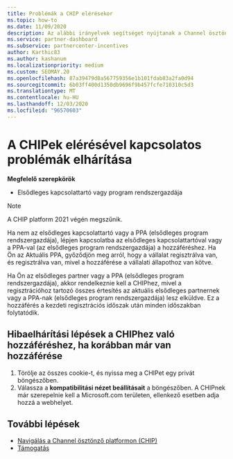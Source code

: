 ```yaml
---
title: Problémák a CHIP elérésekor
ms.topic: how-to
ms.date: 11/09/2020
description: Az alábbi irányelvek segítséget nyújtanak a Channel ösztönzők platform (CHIP) eszköz használatával kapcsolatos problémák elhárításában.
ms.service: partner-dashboard
ms.subservice: partnercenter-incentives
author: Karthic83
ms.author: kashanum
ms.localizationpriority: medium
ms.custom: SEOMAY.20
ms.openlocfilehash: 87a39479d8a567759356e1b101fdab83a2fa0d94
ms.sourcegitcommit: 6b03ff400d1350db9696f9b457fcfe710310c5d3
ms.translationtype: MT
ms.contentlocale: hu-HU
ms.lasthandoff: 12/03/2020
ms.locfileid: "96570603"
---
```

# <a name="troubleshoot-issues-with-accessing-chip"></a>A CHIPek elérésével kapcsolatos problémák elhárítása

**Megfelelő szerepkörök**

- Elsődleges kapcsolattartó vagy program rendszergazdája

>[!NOTE]
>A CHIP platform 2021 végén megszűnik.

Ha nem az elsődleges kapcsolattartó vagy a PPA (elsődleges program rendszergazdája), lépjen kapcsolatba az elsődleges kapcsolattartóval vagy a PPA-val (az elsődleges program rendszergazdája) a hozzáféréshez. Ha Ön az Aktuális PPA, győződjön meg arról, hogy a vállalat regisztrálva van, és regisztrálva van, mivel a hozzáférése a vállalati állapothoz van kötve.

Ha Ön az elsődleges partner vagy a PPA (elsődleges program rendszergazdája), akkor rendelkeznie kell a CHIPhez, mivel a regisztrációhoz tartozó összes értesítés az aktuális elsődleges partnernek vagy a PPA-nak (elsődleges program rendszergazdája) lesz elküldve. Ez a hozzáférés a kezdeti regisztrációs időszak után minden időszakban folytatódik.

## <a name="troubleshooting-steps-to-assist-with-accessing-chip-if-you-had-prior-access"></a>Hibaelhárítási lépések a CHIPhez való hozzáféréshez, ha korábban már van hozzáférése

1. Törölje az összes cookie-t, és nyissa meg a CHIPet egy privát böngészőben.
1. Válassza a **kompatibilitási nézet beállításait** a böngészőben. A CHIPnek már szerepelnie kell a Microsoft.com területen, ellenkező esetben adja hozzá a webhelyet.

## <a name="next-steps"></a>További lépések

- [Navigálás a Channel ösztönző platformon (CHIP)](chip-intro.md)
- [Támogatás](report-problems-with-partner-center.md)